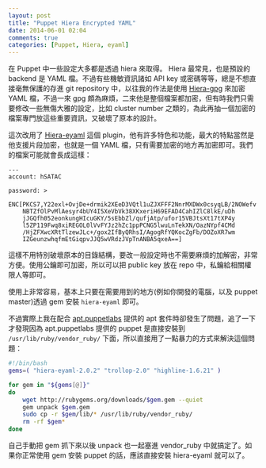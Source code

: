 ```yaml
---
layout: post
title: "Puppet Hiera Encrypted YAML"
date: 2014-06-01 02:04
comments: true
categories: [Puppet, Hiera, eyaml]
---
```


在 Puppet 中一些設定大多都是透過 hiera 來取得。 Hiera 最常見，也是預設的 backend 是 YAML 檔。不過有些機敏資訊諸如 API key 或密碼等等，總是不想直接毫無保護的存進 git repository 中，以往我的作法是使用 [Hiera-gpg](https://github.com/crayfishx/hiera-gpg) 來加密 YAML 檔，不過一來 gpg 頗為麻煩，二來他是整個檔案都加密，但有時我們只需要修改一些無傷大雅的設定，比如 cluster number 之類的，為此再抽一個加密的檔案專門放這些重要資訊，又破壞了原本的設計。

這次改用了 [Hiera-eyaml](https://github.com/TomPoulton/hiera-eyaml) 這個 plugin，他有許多特色和功能，最大的特點當然是他支援片段加密，也就是一個 YAML 檔，只有需要加密的地方再加密即可。我們的檔案可能就會長成這樣：

```
---
account: hSATAC

password: >
    ENC[PKCS7,Y22exl+OvjDe+drmik2XEeD3VQtl1uZJXFFF2NnrMXDWx0csyqLB/2NOWefv
    NBTZfOlPvMlAesyr4bUY4I5XeVbVk38XKxeriH69EFAD4CahIZlC8lkE/uDh
    jJGQfh052eonkungHIcuGKY/5sEbbZl/qufjAtp/ufor15VBJtsXt17tXP4y
    l5ZP119Fwq8xiREGOL0lVvFYJz2hZc1ppPCNG5lwuLnTekXN/OazNYpf4CMd
    /HjZFXwcXRtTlzewJLc+/gox2IfByQRhsI/AgogRfYQKocZgFb/DOZoXR7wm
    IZGeunzwhqfmEtGiqpvJJQ5wVRdzJVpTnANBA5qxeA==]
```
<!--more-->
這樣不用特別破壞原本的目錄結構，要改一般設定時也不需要麻煩的加解密，非常方便。使用公鑰即可加密，所以可以把 public key 放在 repo 中，私鑰給相關權限人等即可。

使用上非常容易，基本上只要在需要用到的地方(例如你開發的電腦，以及 puppet master)透過 gem 安裝 `hiera-eyaml` 即可。

不過實際上我在配合 [apt.puppetlabs](http://apt.puppetlabs.com/) 提供的 apt 套件時卻發生了問題，追了一下才發現因為 apt.puppetlabs 提供的 puppet 是直接安裝到 `/usr/lib/ruby/vendor_ruby/` 下面，所以直接用了一點暴力的方式來解決這個問題：

``` bash
#!/bin/bash
gems=( "hiera-eyaml-2.0.2" "trollop-2.0" "highline-1.6.21" )

for gem in "${gems[@]}"
do
    wget http://rubygems.org/downloads/$gem.gem --quiet
    gem unpack $gem.gem
    sudo cp -r $gem/lib/* /usr/lib/ruby/vendor_ruby/
    rm -rf $gem*
done
```

自己手動把 gem 抓下來以後 unpack 也一起塞進 vendor_ruby 中就搞定了。如果你正常使用 gem 安裝 puppet 的話，應該直接安裝 hiera-eyaml 就可以了。